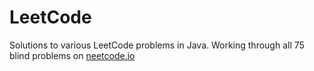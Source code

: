 # LeetCode
Solutions to various LeetCode problems in Java.
Working through all 75 blind problems on [neetcode.io](https://neetcode.io/practice)

